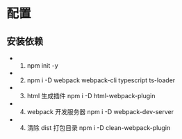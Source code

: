 # 配置

## 安装依赖

- 1. npm init -y
- 2. npm i -D webpack webpack-cli typescript ts-loader
- 3. html 生成插件 npm i -D html-webpack-plugin
- 4. webpack 开发服务器 npm i -D webpack-dev-server
- 4. 清除 dist 打包目录 npm i -D clean-webpack-plugin
